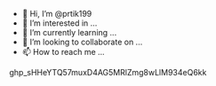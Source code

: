 - 👋 Hi, I’m @prtik199
- 👀 I’m interested in ...
- 🌱 I’m currently learning ...
- 💞️ I’m looking to collaborate on ...
- 📫 How to reach me ...

<!---
prtik199/prtik199 is a ✨ special ✨ repository because its `README.md` (this file) appears on your GitHub profile.
You can click the Preview link to take a look at your changes.
--->
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
